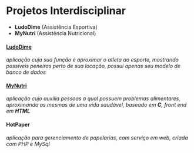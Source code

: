 # Projetos Interdisciplinar 
- <strong>LudoDime</strong> (Assistência Esportiva)
- <strong>MyNutri</strong> (Assistência Nutricional)

<h4><a href="LudoDime">LudoDime</a></h4>
<em>aplicação cuja sua função é aproximar o atleta ao esporte, mostrando possíveis peneiras perto de sua locação, possui apenas seu modelo de banco de dados</em>
<h4><a href="MyNutri">MyNutri</a></h4>
<em>aplicação cujo auxilia pessoas a qual possuem problemas alimentares, aproximando as mesmas de uma vida saudável, baseado em <strong>C</strong>, front end em <strong>HTML</strong></em>
<h4>HotPaper</h4> 
<em>aplicação para gerenciamento de papelarias, com serviço em web, criada com PHP e MySql</em>
